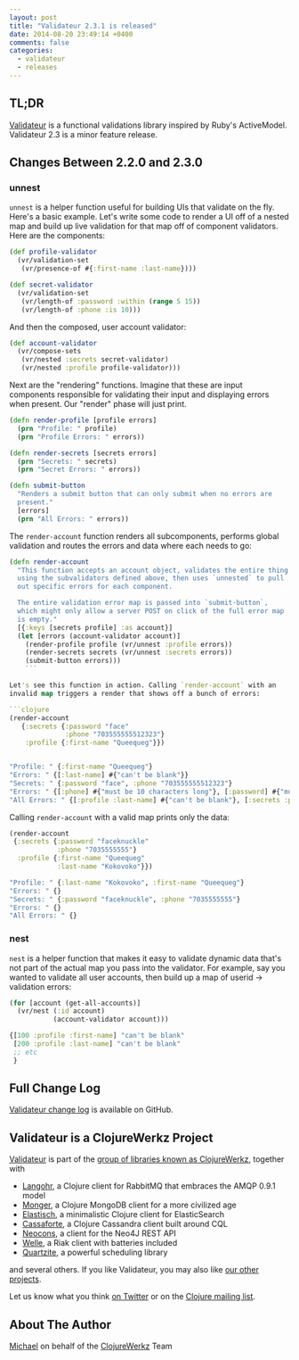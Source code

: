 ```yaml
---
layout: post
title: "Validateur 2.3.1 is released"
date: 2014-08-20 23:49:14 +0400
comments: false
categories:
  - validateur
  - releases
---
```


## TL;DR

[Validateur](http://clojurevalidations.info) is a functional validations library inspired by Ruby's ActiveModel.
Validateur 2.3 is a minor feature release.


## Changes Between 2.2.0 and 2.3.0

### unnest

`unnest` is a helper function useful for building UIs that validate on
the fly. Here's a basic example. Let's write some code to render a UI
off of a nested map and build up live validation for that map off of
component validators. Here are the components:

```clojure
(def profile-validator
  (vr/validation-set
   (vr/presence-of #{:first-name :last-name})))

(def secret-validator
  (vr/validation-set
   (vr/length-of :password :within (range 5 15))
   (vr/length-of :phone :is 10)))
```

And then the composed, user account validator:

```clojure
(def account-validator
  (vr/compose-sets
   (vr/nested :secrets secret-validator)
   (vr/nested :profile profile-validator)))
```

Next are the "rendering" functions. Imagine that these are input
components responsible for validating their input and displaying
errors when present. Our "render" phase will just print.

```clojure
(defn render-profile [profile errors]
  (prn "Profile: " profile)
  (prn "Profile Errors: " errors))

(defn render-secrets [secrets errors]
  (prn "Secrets: " secrets)
  (prn "Secret Errors: " errors))

(defn submit-button
  "Renders a submit button that can only submit when no errors are
  present."
  [errors]
  (prn "All Errors: " errors))
```

The `render-account` function renders all subcomponents, performs
global validation and routes the errors and data where each needs to
go:

```clojure
(defn render-account
  "This function accepts an account object, validates the entire thing
  using the subvalidators defined above, then uses `unnested` to pull
  out specific errors for each component.

  The entire validation error map is passed into `submit-button`,
  which might only allow a server POST on click of the full error map
  is empty."
  [{:keys [secrets profile] :as account}]
  (let [errors (account-validator account)]
    (render-profile profile (vr/unnest :profile errors))
    (render-secrets secrets (vr/unnest :secrets errors))
    (submit-button errors)))
    ```

Let's see this function in action. Calling `render-account` with an
invalid map triggers a render that shows off a bunch of errors:

```clojure
(render-account
   {:secrets {:password "face"
              :phone "703555555512323"}
    :profile {:first-name "Queequeg"}})


"Profile: " {:first-name "Queequeg"}
"Errors: " {[:last-name] #{"can't be blank"}}
"Secrets: " {:password "face", :phone "703555555512323"}
"Errors: " {[:phone] #{"must be 10 characters long"}, [:password] #{"must be from 5 to 14 characters long"}}
"All Errors: " {[:profile :last-name] #{"can't be blank"}, [:secrets :phone] #{"must be 10 characters long"}, [:secrets :password] #{"must be from 5 to 14 characters long"}}
```

Calling `render-account` with a valid map prints only the data:

```clojure
(render-account
 {:secrets {:password "faceknuckle"
            :phone "7035555555"}
  :profile {:first-name "Queequeg"
            :last-name "Kokovoko"}})

"Profile: " {:last-name "Kokovoko", :first-name "Queequeg"}
"Errors: " {}
"Secrets: " {:password "faceknuckle", :phone "7035555555"}
"Errors: " {}
"All Errors: " {}
```

### nest

`nest` is a helper function that makes it easy to validate dynamic
data that's not part of the actual map you pass into the
validator. For example, say you wanted to validate all user accounts,
then build up a map of userid -> validation errors:

```clojure
(for [account (get-all-accounts)]
  (vr/nest (:id account)
           (account-validator account)))

{[100 :profile :first-name] "can't be blank"
 [200 :profile :last-name] "can't be blank"
 ;; etc
 }
```


## Full Change Log

[Validateur change log](https://github.com/michaelklishin/validateur/blob/master/ChangeLog.md) is available on GitHub.



## Validateur is a ClojureWerkz Project

[Validateur](http://github.com/michaelklishin/validateur) is part of the [group of libraries known as ClojureWerkz](http://clojurewerkz.org), together with

 * [Langohr](http://clojurerabbitmq.info), a Clojure client for RabbitMQ that embraces the AMQP 0.9.1 model
 * [Monger](http://clojuremongodb.info), a Clojure MongoDB client for a more civilized age
 * [Elastisch](http://clojureelasticsearch.info), a minimalistic Clojure client for ElasticSearch
 * [Cassaforte](http://clojurecassandra.info), a Clojure Cassandra client built around CQL
 * [Neocons](http://clojureneo4j.info), a client for the Neo4J REST API
 * [Welle](http://clojureriak.info), a Riak client with batteries included
 * [Quartzite](http://clojurequartz.info), a powerful scheduling library

and several others. If you like Validateur, you may also like [our other projects](http://clojurewerkz.org).

Let us know what you think [on Twitter](http://twitter.com/clojurewerkz) or on the [Clojure mailing list](https://groups.google.com/group/clojure).

## About The Author

[Michael](http://twitter.com/michaelklishin) on behalf of the [ClojureWerkz](http://clojurewerkz.org) Team
